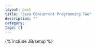 ```yaml
---
layout: post
title: "Java Concurrent Programming Two"
description: ""
category: 
tags: []
---
```

{% include JB/setup %}
